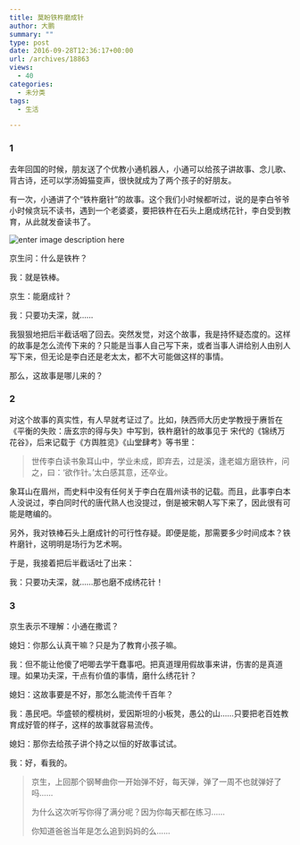 ```yaml
---
title: 莫盼铁杵磨成针
author: 大鹏
summary: ""
type: post
date: 2016-09-28T12:36:17+00:00
url: /archives/18863
views:
  - 40
categories:
  - 未分类
tags:
  - 生活

---
```

### 1

去年回国的时候，朋友送了个优教小通机器人，小通可以给孩子讲故事、念儿歌、背古诗，还可以学汤姆猫变声，很快就成为了两个孩子的好朋友。

有一次，小通讲了个“铁杵磨针”的故事。这个我们小时候都听过，说的是李白爷爷小时候贪玩不读书，遇到一个老婆婆，要把铁杵在石头上磨成绣花针，李白受到教育，从此就发奋读书了。

![enter image description here][1]

京生问：什么是铁杵？

我：就是铁棒。

京生：能磨成针？

我：只要功夫深，就……

我狠狠地把后半截话咽了回去。突然发觉，对这个故事，我是持怀疑态度的。这样的故事是怎么流传下来的？只能是当事人自己写下来，或者当事人讲给别人由别人写下来，但无论是李白还是老太太，都不大可能做这样的事情。

那么，这故事是哪儿来的？

### 2

对这个故事的真实性，有人早就考证过了。比如，陕西师大历史学教授于赓哲在《平衡的失败：唐玄宗的得与失》中写到，铁杵磨针的故事见于 宋代的《锦绣万花谷》，后来记载于《方舆胜览》《山堂肆考》等书里：

> 世传李白读书象耳山中，学业未成，即弃去，过是溪，逢老媪方磨铁杵，问之，曰：‘欲作针。’太白感其意，还卒业。

象耳山在眉州，而史料中没有任何关于李白在眉州读书的记载。而且，此事李白本人没说过，李白同时代的唐代熟人也没提过，倒是被宋朝人写下来了，因此很有可能是瞎编的。

另外，我对铁棒石头上磨成针的可行性存疑。即便是能，那需要多少时间成本？铁杵磨针，这明明是场行为艺术啊。

于是，我接着把后半截话吐了出来：

我：只要功夫深，就……那也磨不成绣花针！

### 3

京生表示不理解：小通在撒谎？

媳妇：你那么认真干嘛？只是为了教育小孩子嘛。

我：但不能让他傻了吧唧去学干蠢事吧。把真道理用假故事来讲，伤害的是真道理。如果功夫深，干点有价值的事情，磨什么绣花针？

媳妇：这故事要是不好，那怎么能流传千百年？

我：愚民吧。华盛顿的樱桃树，爱因斯坦的小板凳，愚公的山……只要把老百姓教育成好管的样子，这样的故事就容易流传。

媳妇：那你去给孩子讲个持之以恒的好故事试试。

我：好，看我的。

> 京生，上回那个钢琴曲你一开始弹不好，每天弹，弹了一周不也就弹好了吗……
> 
> 为什么这次听写你得了满分呢？因为你每天都在练习……
> 
> 你知道爸爸当年是怎么追到妈妈的么……

 [1]: http://www.kaiqiu.cc/home/attachment/201205/30/7787_1338345711Lq3s.jpg
